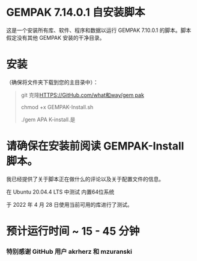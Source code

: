 # GEMPAK 7.14.0.1 自安装脚本

这是一个安装所有库、软件、程序和数据以运行 GEMPAK 7.10.0.1 的脚本。脚本假定没有其他 GEMPAK 安装的干净目录。

# 安装

（确保将文件夹下载到您的主目录中）：

> git 克隆[HTTPS://GitHub.com/what和way/gem pak](https://github.com/whatheway/GEMPAK)
>
> chmod +x GEMPAK-Install.sh
>
> ./gem APA K-install.是

# 请确保在安装前阅读 GEMPAK-Install 脚本。

我已经提供了关于脚本正在做什么的评论以及关于配置文件的信息。

在 Ubuntu 20.04.4 LTS 中测试
内置64位系统

于 2022 年 4 月 28 日使用当前可用的库进行了测试。

# 预计运行时间 ~ 15 - 45 分钟

### 特别感谢 GitHub 用户 akrherz 和 mzuranski
